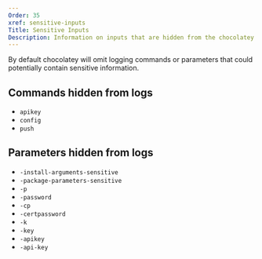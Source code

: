 ```yaml
---
Order: 35
xref: sensitive-inputs
Title: Sensitive Inputs
Description: Information on inputs that are hidden from the chocolatey logs if detected.
---
```


By default chocolatey will omit logging commands or parameters that could potentially contain sensitive information.

## Commands hidden from logs

* `apikey`
* `config`
* `push`

## Parameters hidden from logs

* `-install-arguments-sensitive`
* `-package-parameters-sensitive`
* `-p`
* `-password`
* `-cp`
* `-certpassword`
* `-k`
* `-key`
* `-apikey`
* `-api-key`
